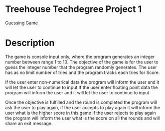 # Treehouse Techdegree Project 1
 Guessing Game
 
 # Description
 The game is console input only, where the program generates an integer number between range 1 to 10.
 The objective of the game is for the user to guess the integer number that the program randomly generates.
 The user has as no limit number of tries and the program tracks each tries for Score.
 
 If the user enter non-numerical data the program will inform the user and it will let the user to continue to input
 If the user enter floating point data the program will inform the user and it will let the user to continue to input
 
 Once the objective is fulfilled and the round is completed the program will ask the user to play again, 
 if the user accepts to play again it will inform the user what is the higher score in this game
 If the user rejects to play again the program will inform the user what is the score on all the rounds and will share an exit message.
 
